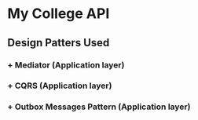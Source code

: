 ﻿# My College API

## Design Patters Used

### + Mediator (Application layer)

### + CQRS (Application layer)

### + Outbox Messages Pattern (Application layer)

